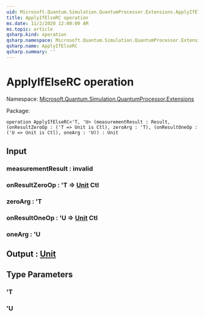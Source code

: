 ```yaml
---
uid: Microsoft.Quantum.Simulation.QuantumProcessor.Extensions.ApplyIfElseRC
title: ApplyIfElseRC operation
ms.date: 11/2/2020 12:00:00 AM
ms.topic: article
qsharp.kind: operation
qsharp.namespace: Microsoft.Quantum.Simulation.QuantumProcessor.Extensions
qsharp.name: ApplyIfElseRC
qsharp.summary: ''
---
```


# ApplyIfElseRC operation

Namespace: [Microsoft.Quantum.Simulation.QuantumProcessor.Extensions](xref:Microsoft.Quantum.Simulation.QuantumProcessor.Extensions)

Package: [](https://nuget.org/packages/)




```qsharp
operation ApplyIfElseRC<'T, 'U> (measurementResult : Result, (onResultZeroOp : ('T => Unit is Ctl), zeroArg : 'T), (onResultOneOp : ('U => Unit is Ctl), oneArg : 'U)) : Unit
```


## Input

### measurementResult : __invalid<Result>__




### onResultZeroOp : 'T => [Unit](xref:microsoft.quantum.lang-ref.unit) Ctl




### zeroArg : 'T




### onResultOneOp : 'U => [Unit](xref:microsoft.quantum.lang-ref.unit) Ctl




### oneArg : 'U





## Output : [Unit](xref:microsoft.quantum.lang-ref.unit)



## Type Parameters

### 'T


### 'U

